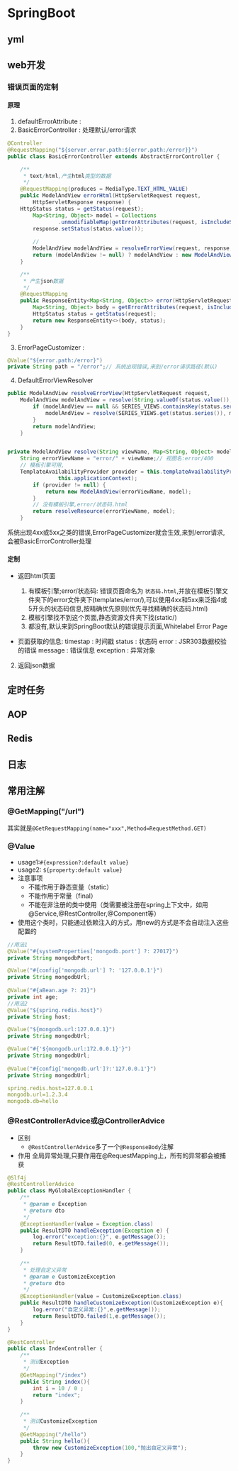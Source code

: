 # SpringBoot
## yml

## web开发
### 错误页面的定制
#### 原理
1. defaultErrorAttribute : 
2. BasicErrorController : 处理默认/error请求
```java
@Controller
@RequestMapping("${server.error.path:${error.path:/error}}")
public class BasicErrorController extends AbstractErrorController {

    /**
     * text/html,产生html类型的数据
     */
	@RequestMapping(produces = MediaType.TEXT_HTML_VALUE)
	public ModelAndView errorHtml(HttpServletRequest request, 
        HttpServletResponse response) {
	HttpStatus status = getStatus(request);
		Map<String, Object> model = Collections
				.unmodifiableMap(getErrorAttributes(request, isIncludeStackTrace(request, MediaType.TEXT_HTML)));
		response.setStatus(status.value());
		
		//
		ModelAndView modelAndView = resolveErrorView(request, response, status, model);
		return (modelAndView != null) ? modelAndView : new ModelAndView("error", model);
	}

    /**
     * 产生json数据
     */
	@RequestMapping
	public ResponseEntity<Map<String, Object>> error(HttpServletRequest request) {
		Map<String, Object> body = getErrorAttributes(request, isIncludeStackTrace(request, MediaType.ALL));
		HttpStatus status = getStatus(request);
		return new ResponseEntity<>(body, status);
	}
}

```
3. ErrorPageCustomizer : 
```java
@Value("${error.path:/error}")
private String path = "/error";// 系统出现错误,来到/error请求路径(默认)
```
4. DefaultErrorViewResolver
```java
public ModelAndView resolveErrorView(HttpServletRequest request, 			HttpStatus status, Map<String, Object> model) {
	ModelAndView modelAndView = resolve(String.valueOf(status.value()), model);
		if (modelAndView == null && SERIES_VIEWS.containsKey(status.series())) {
			modelAndView = resolve(SERIES_VIEWS.get(status.series()), model);
		}
		return modelAndView;
	}


private ModelAndView resolve(String viewName, Map<String, Object> model) {
	String errorViewName = "error/" + viewName;// 视图名:error/400
	// 模板引擎可用,
	TemplateAvailabilityProvider provider = this.templateAvailabilityProviders.getProvider(errorViewName,
				this.applicationContext);
		if (provider != null) {
			return new ModelAndView(errorViewName, model);
		}
		// 没有模板引擎,error/状态码.html
		return resolveResource(errorViewName, model);
	}
```

系统出现4xx或5xx之类的错误,ErrorPageCustomizer就会生效,来到/error请求,会被BasicErrorController处理
#### 定制
+ 返回html页面
  1) 有模板引擎;error/状态码: 错误页面命名为 `状态码.html`,并放在模板引擎文件夹下的error文件夹下(templates/error/),可以使用4xx和5xx来泛指4或5开头的状态码信息,按精确优先原则(优先寻找精确的状态码.html)
  2) 模板引擎找不到这个页面,静态资源文件夹下找(static/)
  3) 都没有,默认来到SpringBoot默认的错误提示页面,Whitelabel Error Page

+ 页面获取的信息:
  timestap : 时间戳
  status : 状态码 
  error : JSR303数据校验的错误
  message : 错误信息
  exception : 异常对象

2. 返回json数据

## 定时任务
## AOP
## Redis
## 日志
## 常用注解
### @GetMapping("/url")
其实就是`@GetRequestMapping(name="xxx",Method=RequestMethod.GET)`

### @Value
+ usage1:`#{expression?:default value}`
+ usage2: `${property:default value}`
+ 注意事项
  + 不能作用于静态变量（static）
  + 不能作用于常量（final）
  + 不能在非注册的类中使用（类需要被注册在spring上下文中，如用@Service,@RestController,@Component等）
+ 使用这个类时，只能通过依赖注入的方式，用new的方式是不会自动注入这些配置的 
```java
//用法1
@Value("#{systemProperties['mongodb.port'] ?: 27017}")
private String mongodbPort;

@Value("#{config['mongodb.url'] ?: '127.0.0.1'}")
private String mongodbUrl;	
	
@Value("#{aBean.age ?: 21}")
private int age;
//用法2
@Value("${spring.redis.host}")
private String host;

@Value("${mongodb.url:127.0.0.1}")
private String mongodbUrl;

@Value("#{'${mongodb.url:172.0.0.1}'}")
private String mongodbUrl;
	
@Value("#{config['mongodb.url']?:'127.0.0.1'}")
private String mongodbUrl;
```
```yml
spring.redis.host=127.0.0.1
mongodb.url=1.2.3.4
mongodb.db=hello
```
### @RestControllerAdvice或@ControllerAdvice
+ 区别
  + `@RestControllerAdvice`多了一个`@ResponseBody`注解
+ 作用
全局异常处理,只要作用在@RequestMapping上，所有的异常都会被捕获
```java
@Slf4j
@RestControllerAdvice
public class MyGlobalExceptionHandler {
	/**
	 * @param e Exception
	 * @return dto
	 */
	@ExceptionHandler(value = Exception.class)
	public ResultDTO handleException(Exception e) {
		log.error("exception:{}", e.getMessage());
		return ResultDTO.failed(0, e.getMessage());
	}
	
	/**
	 * 处理自定义异常
	 * @param e CustomizeException
	 * @return dto
	 */
	@ExceptionHandler(value = CustomizeException.class)
	public ResultDTO handleCustomizeException(CustomizeException e){
		log.error("自定义异常:{}",e.getMessage());
		return ResultDTO.failed(1,e.getMessage());
	}
}
```
```java
@RestController
public class IndexController {
	/**
	 * 测试Exception
	 */
	@GetMapping("/index")
	public String index(){
		int i = 10 / 0 ;
		return "index";
	}
	
	/**
	 * 测试CustomizeException
	 */
	@GetMapping("/hello")
	public String hello(){
		throw new CustomizeException(100,"抛出自定义异常");
	}
}
```